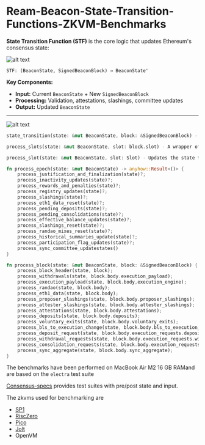 # Ream-Beacon-State-Transition-Functions-ZKVM-Benchmarks
**State Transition Function (STF)** is the core logic that updates Ethereum's consensus state:

![alt text](https://github.com/user-attachments/assets/6c746924-f462-4d4a-8a70-f6167f851144)
```
STF: (BeaconState, SignedBeaconBlock) → BeaconState'
```

**Key Components:**
- **Input:** Current `BeaconState` + New `SignedBeaconBlock`
- **Processing:** Validation, attestations, slashings, committee updates
- **Output:** Updated `BeaconState`
---
![alt text](https://github.com/user-attachments/assets/b864cb44-ee6e-47e8-9546-2cb302e12b1e)

```rust
state_transition(state: &mut BeaconState, block: &SignedBeaconBlock) - A wrapper of process_slots(), verify_block_signature() and process_block()

process_slots(state: &mut BeaconState, slot: block.slot) - A wrapper of process_slot() and process_epoch()

process_slot(state: &mut BeaconState, slot: Slot) - Updates the state for a specific slot, including validator updates and committee assignments

fn process_epoch(state: &mut BeaconState) -> anyhow::Result<()> {
    process_justification_and_finalization(state)?;
    process_inactivity_updates(state)?;
    process_rewards_and_penalties(state)?;
    process_registry_updates(state)?;
    process_slashings(state)?;
    process_eth1_data_reset(state)?;
    process_pending_deposits(state)?;
    process_pending_consolidations(state)?;
    process_effective_balance_updates(state)?;
    process_slashings_reset(state)?;
    process_randao_mixes_reset(state)?;
    process_historical_summaries_update(state)?;
    process_participation_flag_updates(state)?;
    process_sync_committee_updatestates()
}

fn process_block(state: &mut BeaconState, block: &SignedBeaconBlock) {
    process_block_header(state, block);
    process_withdrawals(state, block.body.execution_payload);
    process_execution_payload(state, block.body,execution_engine);
    process_randao(state, block.body);
    process_eth1_data(state, block.body);
    process_proposer_slashings(state, block.body.proposer_slashings);
    process_attester_slashings(state, block.body.attester_slashings);
    process_attestations(state, block.body.attestations);
    process_deposits(state, block.body.deposits);
    process_voluntary_exits(state, block.body.voluntary_exits);
    process_bls_to_execution_change(state, block.body.bls_to_execution_change);
    process_deposit_request(state, block.body.execution_requests.deposits);
    process_withdrawal_requests(state, block.body.execution_requests.withdrawals);
    process_consolidation_requests(state, block.body.execution_requests.consolidations);
    process_sync_aggregate(state, block.body.sync_aggregate);
}

```

The benchmarks have been performed on MacBook Air M2 16 GB RAMand are based on the `electra` test suite 

[Consensus-specs](https://github.com/ethereum/consensus-spec-tests/tree/master/tests/mainnet/electra) provides test suites with pre/post state and input.

The zkvms used for benchmarking are 
- [SP1](https://github.com/succinctlabs/sp1)
- [RiscZero](https://github.com/risc0/risc0)
- [Pico](https://github.com/brevis-network/pico/)
- [Jolt](https://github.com/a16z/jolt/)
- OpenVM
